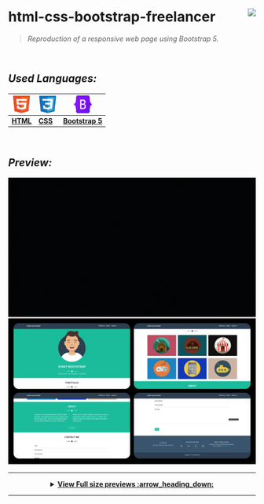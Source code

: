 
# **html-css-bootstrap-freelancer**    <img height="25" align="right" src="https://img.shields.io/badge/Made%20with-Markdown-1f425f.svg">


> _Reproduction of a responsive web page using Bootstrap 5._


<br/>


## *_Used Languages:_*

|<img align="center" src="https://github.com/ValerioGc/ValerioGc/blob/64e651615d68fb71ddfe78c747f2913d1ec29607/assets/skills&tools/skills/html.svg" width="36" height="36" alt="HTML5" />|<img align="center" src="https://github.com/ValerioGc/ValerioGc/blob/64e651615d68fb71ddfe78c747f2913d1ec29607/assets/skills&tools/skills/css.svg" width="36" height="36" align="center" alt="CSS3" /> |  <img align="center" src="https://github.com/ValerioGc/ValerioGc/blob/64e651615d68fb71ddfe78c747f2913d1ec29607/assets/skills&tools/frameworks/bootstrap.svg" width="36" height="36" align="center" alt="Bootstrap">|
|--|--|--|
| [**HTML**](https://developer.mozilla.org/en-US/docs/Glossary/HTML5) | [**CSS**](https://developer.mozilla.org/en-US/docs/Web/CSS) | [**Bootstrap 5**](https://getbootstrap.com) |

<br />

## *_Preview:_*

![Preview 1a](/previews/preview-freelancer.gif)
![Preview 1b](/previews/freelancer-thumbnails.png)


--------


<details align="center">  
  <summary><strong><ins> View Full size previews :arrow_heading_down: </summary></strong></ins>
  
  <br/>

  <img src="/previews/prev-freelancer.png" alt="preview1" /> 
  
  <img src="/previews/prev-freelancer2.png" alt="preview2" /> 
  
  <img src="/previews/prev-freelancer3.png" alt="preview3" /> 
  
  <img src="/previews/prev-freelancer4.png" alt="preview4" /> 
  

  <img src="/previews/prev-freelancer-sm.png" alt="preview-sm" />   
  
  <img src="/previews/prev-freelancer-sm2.png" alt="preview-sm2" />   
   
  <img src="/previews/prev-freelancer-sm3.png" alt="preview-sm3" />   

</details>

--------
